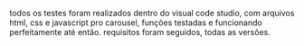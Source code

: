 todos os testes foram realizados dentro do visual code studio, com arquivos html, css e javascript pro carousel, funções testadas e funcionando perfeitamente até então.
requisitos foram seguidos, todas as versões.
